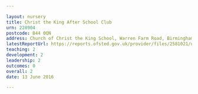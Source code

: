 ```yaml
---

layout: nursery
title: Christ the King After School Club
urn: 228904
postcode: B44 0QN
address: Church of Christ the King School, Warren Farm Road, Birmingham, West Midlands, B44 0QN
latestReportUrl: https://reports.ofsted.gov.uk/provider/files/2581021/urn/228904.pdf
teaching: 2
development: 2
leadership: 2
outcomes: 0
overall: 2
date: 13 June 2016

---
```

